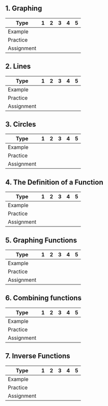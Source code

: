 ## 1. Graphing

| Type | 1 | 2 | 3 | 4 | 5 |
|------|---|---|---|---|---|
| Example |  |  |  |  |  |
| Practice |  |  |  |  |  |
| Assignment |  |  |  |  |  |

## 2. Lines

| Type | 1 | 2 | 3 | 4 | 5 |
|------|---|---|---|---|---|
| Example |  |  |  |  |  |
| Practice |  |  |  |  |  |
| Assignment |  |  |  |  |  |

## 3. Circles

| Type | 1 | 2 | 3 | 4 | 5 |
|------|---|---|---|---|---|
| Example |  |  |  |  |  |
| Practice |  |  |  |  |  |
| Assignment |  |  |  |  |  |

## 4. The Definition of a Function

| Type | 1 | 2 | 3 | 4 | 5 |
|------|---|---|---|---|---|
| Example |  |  |  |  |  |
| Practice |  |  |  |  |  |
| Assignment |  |  |  |  |  |

## 5. Graphing Functions

| Type | 1 | 2 | 3 | 4 | 5 |
|------|---|---|---|---|---|
| Example |  |  |  |  |  |
| Practice |  |  |  |  |  |
| Assignment |  |  |  |  |  |

## 6. Combining functions

| Type | 1 | 2 | 3 | 4 | 5 |
|------|---|---|---|---|---|
| Example |  |  |  |  |  |
| Practice |  |  |  |  |  |
| Assignment |  |  |  |  |  |

## 7. Inverse Functions

| Type | 1 | 2 | 3 | 4 | 5 |
|------|---|---|---|---|---|
| Example |  |  |  |  |  |
| Practice |  |  |  |  |  |
| Assignment |  |  |  |  |  |
